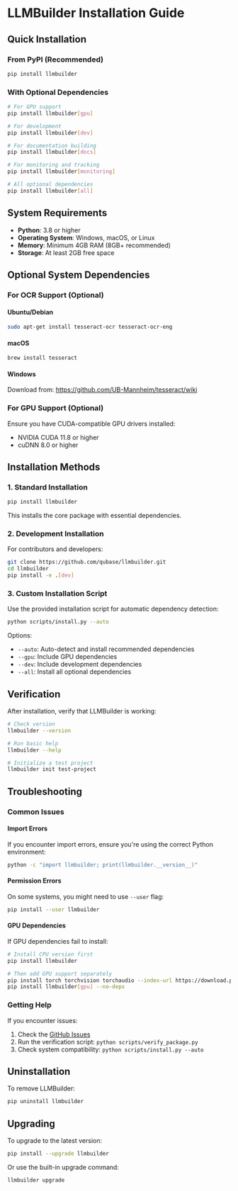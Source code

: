 # LLMBuilder Installation Guide

## Quick Installation

### From PyPI (Recommended)

```bash
pip install llmbuilder
```

### With Optional Dependencies

```bash
# For GPU support
pip install llmbuilder[gpu]

# For development
pip install llmbuilder[dev]

# For documentation building
pip install llmbuilder[docs]

# For monitoring and tracking
pip install llmbuilder[monitoring]

# All optional dependencies
pip install llmbuilder[all]
```

## System Requirements

- **Python**: 3.8 or higher
- **Operating System**: Windows, macOS, or Linux
- **Memory**: Minimum 4GB RAM (8GB+ recommended)
- **Storage**: At least 2GB free space

## Optional System Dependencies

### For OCR Support (Optional)

#### Ubuntu/Debian
```bash
sudo apt-get install tesseract-ocr tesseract-ocr-eng
```

#### macOS
```bash
brew install tesseract
```

#### Windows
Download from: https://github.com/UB-Mannheim/tesseract/wiki

### For GPU Support (Optional)

Ensure you have CUDA-compatible GPU drivers installed:
- NVIDIA CUDA 11.8 or higher
- cuDNN 8.0 or higher

## Installation Methods

### 1. Standard Installation

```bash
pip install llmbuilder
```

This installs the core package with essential dependencies.

### 2. Development Installation

For contributors and developers:

```bash
git clone https://github.com/qubase/llmbuilder.git
cd llmbuilder
pip install -e .[dev]
```

### 3. Custom Installation Script

Use the provided installation script for automatic dependency detection:

```bash
python scripts/install.py --auto
```

Options:
- `--auto`: Auto-detect and install recommended dependencies
- `--gpu`: Include GPU dependencies
- `--dev`: Include development dependencies
- `--all`: Install all optional dependencies

## Verification

After installation, verify that LLMBuilder is working:

```bash
# Check version
llmbuilder --version

# Run basic help
llmbuilder --help

# Initialize a test project
llmbuilder init test-project
```

## Troubleshooting

### Common Issues

#### Import Errors
If you encounter import errors, ensure you're using the correct Python environment:

```bash
python -c "import llmbuilder; print(llmbuilder.__version__)"
```

#### Permission Errors
On some systems, you might need to use `--user` flag:

```bash
pip install --user llmbuilder
```

#### GPU Dependencies
If GPU dependencies fail to install:

```bash
# Install CPU version first
pip install llmbuilder

# Then add GPU support separately
pip install torch torchvision torchaudio --index-url https://download.pytorch.org/whl/cu118
pip install llmbuilder[gpu] --no-deps
```

### Getting Help

If you encounter issues:

1. Check the [GitHub Issues](https://github.com/qubase/llmbuilder/issues)
2. Run the verification script: `python scripts/verify_package.py`
3. Check system compatibility: `python scripts/install.py --auto`

## Uninstallation

To remove LLMBuilder:

```bash
pip uninstall llmbuilder
```

## Upgrading

To upgrade to the latest version:

```bash
pip install --upgrade llmbuilder
```

Or use the built-in upgrade command:

```bash
llmbuilder upgrade
```
